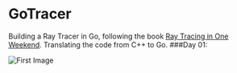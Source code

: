 # GoTracer
Building a Ray Tracer in Go, following the book [Ray Tracing in One Weekend](https://www.amazon.com/Ray-Tracing-Weekend-Peter-Shirley-ebook/dp/B01B5AODD8).
Translating the code from C++ to Go.
###Day 01:

![First Image](render.ppm)